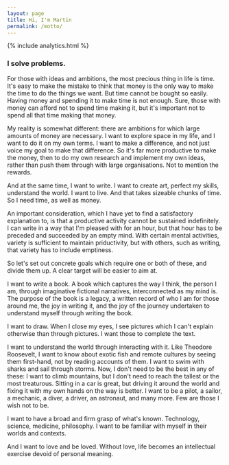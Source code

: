 ```yaml
---
layout: page
title: Hi, I'm Martin
permalink: /motto/
---
```

{% include analytics.html %}

### I solve problems.

For those with ideas and ambitions, the most precious thing in life is time. It's easy to make the mistake to think that money is the only way to make the time to do the things we want. But time cannot be bought so easily. Having money and spending it to make time is not enough. Sure, those with money can afford not to spend time making it, but it's important not to spend all that time making that money.

My reality is somewhat different: there are ambitions for which large amounts of money are necessary. I want to explore space in my life, and I want to do it on my own terms. I want to make a difference, and not just voice my goal to make that difference. So it's far more productive to make the money, then to do my own research and implement my own ideas, rather than push them through with large organisations. Not to mention the rewards.

And at the same time, I want to write. I want to create art, perfect my skills, understand the world. I want to live. And that takes sizeable chunks of time. So I need time, as well as money.

An important consideration, which I have yet to find a satisfactory explanation to, is that a productive activity cannot be sustained indefinitely. I can write in a way that I'm pleased with for an hour, but that hour has to be preceded and succeeded by an empty mind. With certain mental activities, variety is sufficient to maintain priductivity, but with others, such as writing, that variety has to include emptiness.

So let's set out concrete goals which require one or both of these, and divide them up. A clear target will be easier to aim at.

I want to write a book. A book which captures the way I think, the person I am, through imaginative fictional narratives, interconnected as my mind is. The purpose of the book is a legacy, a written record of who I am for those around me, the joy in writing it, and the joy of the journey undertaken to understand myself through writing the book.

I want to draw. When I close my eyes, I see pictures which I can't explain otherwise than through pictures. I want those to complete the text.

I want to understand the world through interacting with it. Like Theodore Roosevelt, I want to know about exotic fish and remote cultures by seeing them first-hand, not by reading accounts of them. I want to swim with sharks and sail through storms. Now, I don't need to be the best in any of these: I want to climb mountains, but I don't need to reach the tallest or the most treaturous. Sitting in a car is great, but driving it around the world and fixing it with my own hands on the way is better. I want to be a pilot, a sailor, a mechanic, a diver, a driver, an astronaut, and many more. Few are those I wish not to be.

I want to have a broad and firm grasp of what's known. Technology, science, medicine, philosophy. I want to be familiar with myself in their worlds and contexts.

And I want to love and be loved. Without love, life becomes an intellectual exercise devoid of personal meaning.
